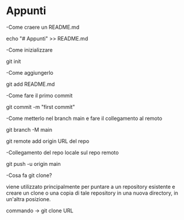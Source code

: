 # Appunti

-Come craere un README.md 

echo "# Appunti" >> README.md

-Come inizializzare

git init

-Come aggiungerlo

git add README.md

-Come fare il primo commit

git commit -m "first commit"

-Come metterlo nel branch main e fare il collegamento al remoto

git branch -M main

git remote add origin URL del repo

-Collegamento del repo locale sul repo remoto

git push -u origin main

-Cosa fa git clone?

viene utilizzato principalmente per puntare a un repository esistente e creare un clone o una copia di tale repository in una nuova directory, in un'altra posizione.

commando -> git clone URL
